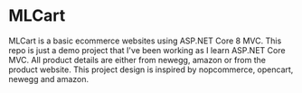 # MLCart
MLCart is a basic ecommerce websites using ASP.NET Core 8 MVC. This repo is just a demo project that I've been working as I learn ASP.NET Core MVC. All product details are either from newegg, amazon or from the product website. This project design is inspired by nopcommerce, opencart, newegg and amazon.
